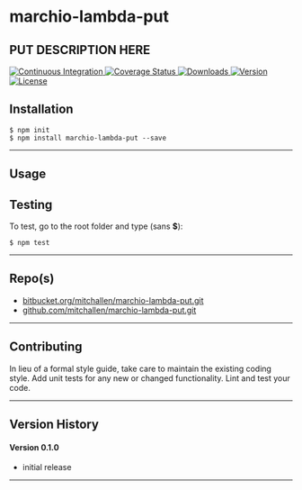 marchio-lambda-put
==
PUT DESCRIPTION HERE
--

<p align="left">
  <a href="https://travis-ci.org/mitchallen/marchio-lambda-put">
    <img src="https://img.shields.io/travis/mitchallen/marchio-lambda-put.svg?style=flat-square" alt="Continuous Integration">
  </a>
  <a href="https://codecov.io/gh/mitchallen/marchio-lambda-put">
    <img src="https://codecov.io/gh/mitchallen/marchio-lambda-put/branch/master/graph/badge.svg" alt="Coverage Status">
  </a>
  <a href="https://npmjs.org/package/marchio-lambda-put">
    <img src="http://img.shields.io/npm/dt/marchio-lambda-put.svg?style=flat-square" alt="Downloads">
  </a>
  <a href="https://npmjs.org/package/marchio-lambda-put">
    <img src="http://img.shields.io/npm/v/marchio-lambda-put.svg?style=flat-square" alt="Version">
  </a>
  <a href="https://npmjs.com/package/marchio-lambda-put">
    <img src="https://img.shields.io/github/license/mitchallen/marchio-lambda-put.svg" alt="License"></a>
  </a>
</p>

## Installation

    $ npm init
    $ npm install marchio-lambda-put --save
  
* * *

## Usage

## Testing

To test, go to the root folder and type (sans __$__):

    $ npm test
   
* * *
 
## Repo(s)

* [bitbucket.org/mitchallen/marchio-lambda-put.git](https://bitbucket.org/mitchallen/marchio-lambda-put.git)
* [github.com/mitchallen/marchio-lambda-put.git](https://github.com/mitchallen/marchio-lambda-put.git)

* * *

## Contributing

In lieu of a formal style guide, take care to maintain the existing coding style.
Add unit tests for any new or changed functionality. Lint and test your code.

* * *

## Version History

#### Version 0.1.0 

* initial release

* * *

